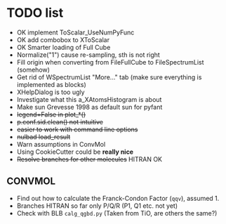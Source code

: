 # TODO list

  - OK implement ToScalar_UseNumPyFunc
  - OK add combobox to XToScalar
  - OK Smarter loading of Full Cube
  - Normalize("1") cause re-sampling, sth is not right
  - Fill origin when converting from FileFullCube to FileSpectrumList (somehow)
  - Get rid of WSpectrumList "More..." tab (make sure everything is implemented as blocks)
  - XHelpDialog is too ugly
  - Investigate what this a_XAtomsHistogram is about
  - Make sun Grevesse 1998 as default sun for pyfant
  - ~~legend=False in plot_*()~~
  - ~~p.conf.sid.clean() not intuitive~~
  - ~~easier to work with command line options~~
  - ~~nulbad load_result~~
  - Warn assumptions in ConvMol
  - Using CookieCutter could be **really nice**
  - ~~Resolve branches for other molecules~~ HITRAN OK


## CONVMOL

  - Find out how to calculate the Franck-Condon Factor (`qqv`), assumed 1.
  - Branches HITRAN so far only P/Q/R (P1, Q1 etc. not yet)
  - Check with BLB `calg_qgbd.py` (Taken from TiO, are others the same?)
